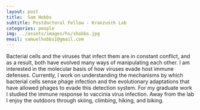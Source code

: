 ```yaml
---
layout: post
title:  Sam Hobbs
subtitle: Postdoctoral Fellow - Kranzusch Lab
categories: people
img: ../assets/images/hs/shobbs.jpg
email: samuelhobbs1@gmail.com
---
```


Bacterial cells and the viruses that infect them are in constant conflict, and as a result, both have evolved many ways of manipulating each other. I am interested in the molecular basis of how viruses evade host immune defenses. Currently, I work on understanding the mechanisms by which bacterial cells sense phage infection and the evolutionary adaptations that have allowed phages to evade this detection system. For my graduate work I studied the immune response to vaccinia virus infection. Away from the lab I enjoy the outdoors through skiing, climbing, hiking, and biking.
